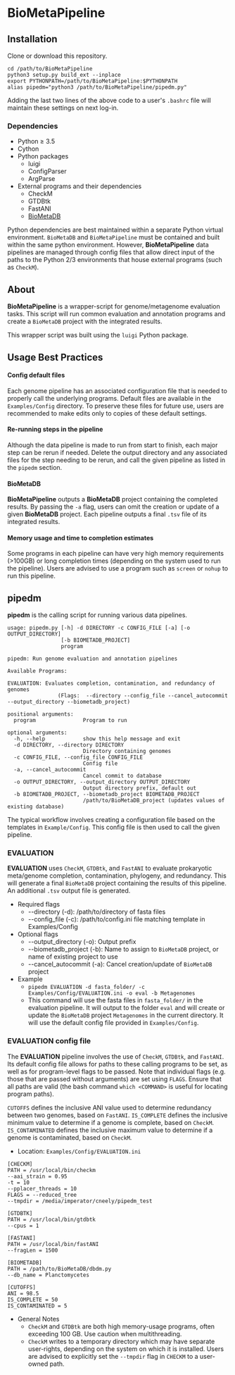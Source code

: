 # BioMetaPipeline

## Installation
Clone or download this repository.
<pre><code>cd /path/to/BioMetaPipeline
python3 setup.py build_ext --inplace
export PYTHONPATH=/path/to/BioMetaPipeline:$PYTHONPATH
alias pipedm="python3 /path/to/BioMetaPipeline/pipedm.py"</code></pre>
Adding the last two lines of the above code to a user's `.bashrc` file will maintain these settings on next log-in.

### Dependencies

- Python &ge; 3.5
- Cython
- Python packages
    - luigi
    - ConfigParser
    - ArgParse
- External programs and their dependencies
    - CheckM
    - GTDBtk
    - FastANI
    - [BioMetaDB](https://github.com/cjneely10/BioMetaDB)

Python dependencies are best maintained within a separate Python virtual environment. `BioMetaDB` and `BioMetaPipeline`
must be contained and built within the same python environment. However, **BioMetaPipeline** data
pipelines are managed through config files that allow direct input of the paths to the Python 2/3 environments 
that house external programs (such as `CheckM`).

## About

**BioMetaPipeline** is a wrapper-script for genome/metagenome evaluation tasks. This script will
run common evaluation and annotation programs and create a `BioMetaDB` project with the integrated results.

This wrapper script was built using the `luigi` Python package. 

## Usage Best Practices

#### Config default files

Each genome pipeline has an associated configuration file that is needed to properly call the underlying programs.
Default files are available in the `Examples/Config` directory. To preserve these files for future use, users are recommended
to make edits only to copies of these default settings.

#### Re-running steps in the pipeline

Although the data pipeline is made to run from start to finish, each major step can be rerun if needed. Delete the output 
directory and any associated files for the step needing to be rerun, and call the given pipeline as listed in the `pipedm` 
section.

#### BioMetaDB

**BioMetaPipeline** outputs a **BioMetaDB** project containing the completed results. By passing the `-a` flag, users can 
omit the creation or update of a given **BioMetaDB** project. Each pipeline outputs a final `.tsv` file of its integrated 
results.

#### Memory usage and time to completion estimates

Some programs in each pipeline can have very high memory requirements (>100GB) or long completion times (depending on 
the system used to run the pipeline). Users are advised to use a program such as `screen` or `nohup` to run this pipeline.

## pipedm

**pipedm** is the calling script for running various data pipelines.

<pre><code>usage: pipedm.py [-h] -d DIRECTORY -c CONFIG_FILE [-a] [-o OUTPUT_DIRECTORY]
                 [-b BIOMETADB_PROJECT]
                 program

pipedm: Run genome evaluation and annotation pipelines

Available Programs:

EVALUATION: Evaluates completion, contamination, and redundancy of genomes
                (Flags:  --directory --config_file --cancel_autocommit --output_directory --biometadb_project)

positional arguments:
  program               Program to run

optional arguments:
  -h, --help            show this help message and exit
  -d DIRECTORY, --directory DIRECTORY
                        Directory containing genomes
  -c CONFIG_FILE, --config_file CONFIG_FILE
                        Config file
  -a, --cancel_autocommit
                        Cancel commit to database
  -o OUTPUT_DIRECTORY, --output_directory OUTPUT_DIRECTORY
                        Output directory prefix, default out
  -b BIOMETADB_PROJECT, --biometadb_project BIOMETADB_PROJECT
                        /path/to/BioMetaDB_project (updates values of existing database)</code></pre>

The typical workflow involves creating a configuration file based on the templates in `Example/Config`. This config
file is then used to call the given pipeline.

### EVALUATION

**EVALUATION** uses `CheckM`, `GTDBtk`, and `FastANI` to evaluate prokaryotic meta/genome completion, contamination,
phylogeny, and redundancy. This will generate a final `BioMetaDB` project containing the results of this pipeline.
An additional `.tsv` output file is generated.

- Required flags
    - --directory (-d): /path/to/directory of fasta files
    - --config_file (-c): /path/to/config.ini file matching template in Examples/Config
- Optional flags
    - --output_directory (-o): Output prefix
    - --biometadb_project (-b): Name to assign to `BioMetaDB` project, or name of existing project to use
    - --cancel_autocommit (-a): Cancel creation/update of `BioMetaDB` project
- Example
    - `pipedm EVALUATION -d fasta_folder/ -c Examples/Config/EVALUATION.ini -o eval -b Metagenomes`
    - This command will use the fasta files in `fasta_folder/` in the evaluation pipeline. It will output to the folder
    `eval` and will create or update the `BioMetaDB` project `Metagenomes` in the current directory. It will use the default
    config file provided in `Examples/Config`.
    
### EVALUATION config file

The **EVALUATION** pipeline involves the use of `CheckM`, `GTDBtk`, and `FastANI`. Its default config file allows for
paths to these calling programs to be set, as well as for program-level flags to be passed. Note that individual flags
(e.g. those that are passed without arguments) are set using `FLAGS`. Ensure that all paths are valid (the bash command
`which <COMMAND>` is useful for locating program paths).

`CUTOFFS` defines the inclusive ANI value used to determine redundancy between two genomes, based on `FastANI`. 
`IS_COMPLETE` defines the inclusive minimum value to determine if a genome is complete, based on `CheckM`.
`IS_CONTAMINATED` defines the inclusive maximum value to determine if a genome is contaminated, based on `CheckM`. 

- Location: `Examples/Config/EVALUATION.ini`
<pre><code>[CHECKM]
PATH = /usr/local/bin/checkm
--aai_strain = 0.95
-t = 10
--pplacer_threads = 10
FLAGS = --reduced_tree
--tmpdir = /media/imperator/cneely/pipedm_test

[GTDBTK]
PATH = /usr/local/bin/gtdbtk
--cpus = 1

[FASTANI]
PATH = /usr/local/bin/fastANI
--fragLen = 1500

[BIOMETADB]
PATH = /path/to/BioMetaDB/dbdm.py
--db_name = Planctomycetes

[CUTOFFS]
ANI = 98.5
IS_COMPLETE = 50
IS_CONTAMINATED = 5</code></pre>

- General Notes
    - `CheckM` and `GTDBtk` are both high memory-usage programs, often exceeding 100 GB. Use caution when multithreading.
    - `CheckM` writes to a temporary directory which may have separate user-rights, depending on the system on which it
    is installed. Users are advised to explicitly set the `--tmpdir` flag in `CHECKM` to a user-owned path. 